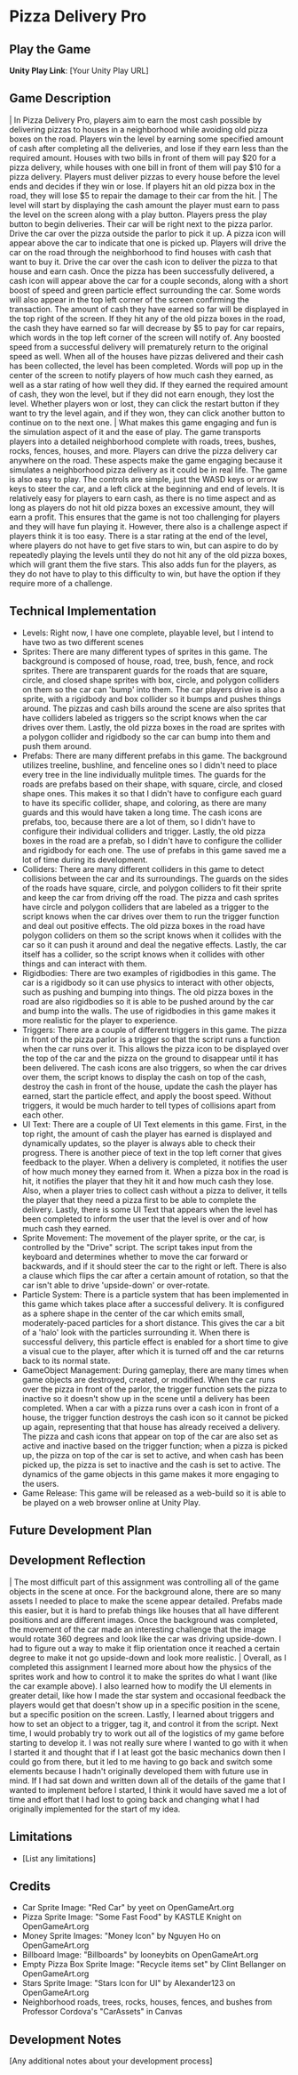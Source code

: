# Pizza Delivery Pro

## Play the Game
**Unity Play Link**: [Your Unity Play URL]

## Game Description
|   In Pizza Delivery Pro, players aim to earn the most cash possible by delivering pizzas to houses in a neighborhood while avoiding old pizza boxes on the road. Players win the level by earning some specified amount of cash after completing all the deliveries, and lose if they earn less than the required amount. Houses with two bills in front of them will pay $20 for a pizza delivery, while houses with one bill in front of them will pay $10 for a pizza delivery. Players must deliver pizzas to every house before the level ends and decides if they win or lose. If players hit an old pizza box in the road, they will lose $5 to repair the damage to their car from the hit.
|   The level will start by displaying the cash amount the player must earn to pass the level on the screen along with a play button. Players press the play button to begin deliveries. Their car will be right next to the pizza parlor. Drive the car over the pizza outside the parlor to pick it up. A pizza icon will appear above the car to indicate that one is picked up. Players will drive the car on the road through the neighborhood to find houses with cash that want to buy it. Drive the car over the cash icon to deliver the pizza to that house and earn cash. Once the pizza has been successfully delivered, a cash icon will appear above the car for a couple seconds, along with a short boost of speed and green particle effect surrounding the car. Some words will also appear in the top left corner of the screen confirming the transaction. The amount of cash they have earned so far will be displayed in the top right of the screen. If they hit any of the old pizza boxes in the road, the cash they have earned so far will decrease by $5 to pay for car repairs, which words in the top left corner of the screen will notify of. Any boosted speed from a successful delivery will prematurely return to the original speed as well. When all of the houses have pizzas delivered and their cash has been collected, the level has been completed. Words will pop up in the center of the screen to notify players of how much cash they earned, as well as a star rating of how well they did. If they earned the required amount of cash, they won the level, but if they did not earn enough, they lost the level. Whether players won or lost, they can click the restart button if they want to try the level again, and if they won, they can click another button to continue on to the next one.
|   What makes this game engaging and fun is the simulation aspect of it and the ease of play. The game transports players into a detailed neighborhood complete with roads, trees, bushes, rocks, fences, houses, and more. Players can drive the pizza delivery car anywhere on the road. These aspects make the game engaging because it simulates a neighborhood pizza delivery as it could be in real life. The game is also easy to play. The controls are simple, just the WASD keys or arrow keys to steer the car, and a left click at the beginning and end of levels. It is relatively easy for players to earn cash, as there is no time aspect and as long as players do not hit old pizza boxes an excessive amount, they will earn a profit. This ensures that the game is not too challenging for players and they will have fun playing it. However, there also is a challenge aspect if players think it is too easy. There is a star rating at the end of the level, where players do not have to get five stars to win, but can aspire to do by repeatedly playing the levels until they do not hit any of the old pizza boxes, which will grant them the five stars. This also adds fun for the players, as they do not have to play to this difficulty to win, but have the option if they require more of a challenge.

## Technical Implementation
- Levels:
    Right now, I have one complete, playable level, but I intend to have two as two different scenes
- Sprites: 
    There are many different types of sprites in this game. The background is composed of house, road, tree, bush, fence, and rock sprites. There are transparent guards for the roads that are square, circle, and closed shape sprites with box, circle, and polygon colliders on them so the car can 'bump' into them. The car players drive is also a sprite, with a rigidbody and box collider so it bumps and pushes things around. The pizzas and cash bills around the scene are also sprites that have colliders labeled as triggers so the script knows when the car drives over them. Lastly, the old pizza boxes in the road are sprites with a polygon collider and rigidbody so the car can bump into them and push them around.
- Prefabs: 
    There are many different prefabs in this game. The background utilizes treeline, bushline, and fenceline ones so I didn't need to place every tree in the line individually mulitple times. The guards for the roads are prefabs based on their shape, with square, circle, and closed shape ones. This makes it so that I didn't have to configure each guard to have its specific collider, shape, and coloring, as there are many guards and this would have taken a long time. The cash icons are prefabs, too, because there are a lot of them, so I didn't have to configure their individual colliders and trigger. Lastly, the old pizza boxes in the road are a prefab, so I didn't have to configure the collider and rigidbody for each one. The use of prefabs in this game saved me a lot of time during its development.
- Colliders:
    There are many different colliders in this game to detect collisions between the car and its surroundings. The guards on the sides of the roads have square, circle, and polygon colliders to fit their sprite and keep the car from driving off the road. The pizza and cash sprites have circle and polygon colliders that are labeled as a trigger to the script knows when the car drives over them to run the trigger function and deal out positive effects. The old pizza boxes in the road have polygon colliders on them so the script knows when it collides with the car so it can push it around and deal the negative effects. Lastly, the car itself has a collider, so the script knows when it collides with other things and can interact with them.
- Rigidbodies:
    There are two examples of rigidbodies in this game. The car is a rigidbody so it can use physics to interact with other objects, such as pushing and bumping into things. The old pizza boxes in the road are also rigidbodies so it is able to be pushed around by the car and bump into the walls. The use of rigidbodies in this game makes it more realistic for the player to experience.
- Triggers: 
    There are a couple of different triggers in this game. The pizza in front of the pizza parlor is a trigger so that the script runs a function when the car runs over it. This allows the pizza icon to be displayed over the top of the car and the pizza on the ground to disappear until it has been delivered. The cash icons are also triggers, so when the car drives over them, the script knows to display the cash on top of the cash, destroy the cash in front of the house, update the cash the player has earned, start the particle effect, and apply the boost speed. Without triggers, it would be much harder to tell types of collisions apart from each other.
- UI Text:
    There are a couple of UI Text elements in this game. First, in the top right, the amount of cash the player has earned is displayed and dynamically updates, so the player is always able to check their progress. There is another piece of text in the top left corner that gives feedback to the player. When a delivery is completed, it notifies the user of how much money they earned from it. When a pizza box in the road is hit, it notifies the player that they hit it and how much cash they lose. Also, when a player tries to collect cash without a pizza to deliver, it tells the player that they need a pizza first to be able to complete the delivery. Lastly, there is some UI Text that appears when the level has been completed to inform the user that the level is over and of how much cash they earned.
- Sprite Movement: 
    The movement of the player sprite, or the car, is controlled by the "Drive" script. The script takes input from the keyboard and determines whether to move the car forward or backwards, and if it should steer the car to the right or left. There is also a clause which flips the car after a certain amount of rotation, so that the car isn't able to drive 'upside-down' or over-rotate.
- Particle System:
    There is a particle system that has been implemented in this game which takes place after a successful delivery. It is configured as a sphere shape in the center of the car which emits small, moderately-paced particles for a short distance. This gives the car a bit of a 'halo' look with the particles surrounding it. When there is successful delivery, this particle effect is enabled for a short time to give a visual cue to the player, after which it is turned off and the car returns back to its normal state.
- GameObject Management:
    During gameplay, there are many times when game objects are destroyed, created, or modified. When the car runs over the pizza in front of the parlor, the trigger function sets the pizza to inactive so it doesn't show up in the scene until a delivery has been completed. When a car with a pizza runs over a cash icon in front of a house, the trigger function destroys the cash icon so it cannot be picked up again, representing that that house has already received a delivery. The pizza and cash icons that appear on top of the car are also set as active and inactive based on the trigger function; when a pizza is picked up, the pizza on top of the car is set to active, and when cash has been picked up, the pizza is set to inactive and the cash is set to active. The dynamics of the game objects in this game makes it more engaging to the users.
- Game Release:
    This game will be released as a web-build so it is able to be played on a web browser online at Unity Play.

## Future Development Plan



## Development Reflection
| The most difficult part of this assignment was controlling all of the game objects in the scene at once. For the background alone, there are so many assets I needed to place to make the scene appear detailed. Prefabs made this easier, but it is hard to prefab things like houses that all have different positions and are different images. Once the background was completed, the movement of the car made an interesting challenge that the image would rotate 360 degrees and look like the car was driving upside-down. I had to figure out a way to make it flip orientation once it reached a certain degree to make it not go upside-down and look more realistic.
|   Overall, as I completed this assignment I learned more about how the physics of the sprites work and how to control it to make the sprites do what I want (like the car example above). I also learned how to modify the UI elements in greater detail, like how I made the star system and occasional feedback the players would get that doesn't show up in a specific position in the scene, but a specific position on the screen. Lastly, I learned about triggers and how to set an object to a trigger, tag it, and control it from the script. Next time, I would probably try to work out all of the logistics of my game before starting to develop it. I was not really sure where I wanted to go with it when I started it and thought that if I at least got the basic mechanics down then I could go from there, but it led to me having to go back and switch some elements because I hadn't originally developed them with future use in mind. If I had sat down and written down all of the details of the game that I wanted to implement before I started, I think it would have saved me a lot of time and effort that I had lost to going back and changing what I had originally implemented for the start of my idea.


## Limitations
- [List any limitations]


## Credits
- Car Sprite Image: "Red Car" by yeet on OpenGameArt.org
- Pizza Sprite Image: "Some Fast Food" by KASTLE Knight on OpenGameArt.org
- Money Sprite Images: "Money Icon" by Nguyen Ho on OpenGameArt.org
- Billboard Image: "Billboards" by looneybits on OpenGameArt.org
- Empty Pizza Box Sprite Image: "Recycle items set" by Clint Bellanger on OpenGameArt.org
- Stars Sprite Image: "Stars Icon for UI" by Alexander123 on OpenGameArt.org
- Neighborhood roads, trees, rocks, houses, fences, and bushes from Professor Cordova's "CarAssets" in Canvas


## Development Notes
[Any additional notes about your development process]